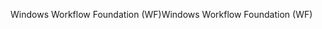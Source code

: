 <span data-ttu-id="3cd7b-101">Windows Workflow Foundation (WF)</span><span class="sxs-lookup"><span data-stu-id="3cd7b-101">Windows Workflow Foundation (WF)</span></span>